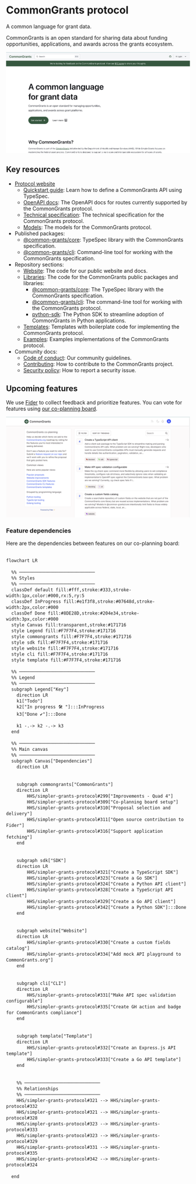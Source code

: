 # CommonGrants protocol

A common language for grant data.

CommonGrants is an open standard for sharing data about funding opportunities, applications, and awards across the grants ecosystem.

[![Screenshot of CommonGrants website](./static/website.png)](https://commongrants.org)

## Key resources

- [Protocol website](https://commongrants.org)
  - [Quickstart guide](https://commongrants.org/getting-started): Learn how to define a CommonGrants API using TypeSpec.
  - [OpenAPI docs](https://commongrants.org/protocol/api-docs): The OpenAPI docs for routes currently supported by the CommonGrants protocol.
  - [Technical specification](https://commongrants.org/protocol/specification): The technical specification for the CommonGrants protocol.
  - [Models](https://commongrants.org/protocol/models): The models for the CommonGrants protocol.
- Published packages:
  - [@common-grants/core](https://www.npmjs.com/package/@common-grants/core): TypeSpec library with the CommonGrants specification.
  - [@common-grants/cli](https://www.npmjs.com/package/@common-grants/cli): Command-line tool for working with the CommonGrants specification.  
- Repository sections:
  - [Website](website): The code for our public website and docs.
  - [Libraries](lib): The code for the CommonGrants public packages and libraries:
    - [@common-grants/core](lib/core): The TypeSpec library with the CommonGrants specification.
    - [@common-grants/cli](lib/cli): The command-line tool for working with the CommonGrants protocol.
    - [python-sdk](lib/python-sdk): The Python SDK to streamline adoption of CommonGrants in Python applications.
  - [Templates](templates): Templates with boilerplate code for implementing the CommonGrants protocol.
  - [Examples](examples): Examples implementations of the CommonGrants protocol.
- Community docs:
  - [Code of conduct](CODE_OF_CONDUCT.md): Our community guidelines.
  - [Contributing](CONTRIBUTING.md): How to contribute to the CommonGrants project.
  - [Security policy](SECURITY.md): How to report a security issue.

## Upcoming features

We use [Fider](https://fider.io/) to collect feedback and prioritize features. You can vote for features using [our co-planning board](https://commongrants.fider.io).

![Screenshot of feature voting board on Fider](./static/fider-board.png)

### Feature dependencies

Here are the dependencies between features on our co-planning board:

```mermaid

flowchart LR

  %% ─────────────────────────────
  %% Styles
  %% ─────────────────────────────
  classDef default fill:#fff,stroke:#333,stroke-width:1px,color:#000,rx:5,ry:5
  classDef InProgress fill:#e1f3f8,stroke:#07648d,stroke-width:2px,color:#000
  classDef Done fill:#8DE28D,stroke:#204e34,stroke-width:3px,color:#000
  style Canvas fill:transparent,stroke:#171716
  style Legend fill:#F7F7F4,stroke:#171716
  style commongrants fill:#F7F7F4,stroke:#171716
  style sdk fill:#F7F7F4,stroke:#171716
  style website fill:#F7F7F4,stroke:#171716
  style cli fill:#F7F7F4,stroke:#171716
  style template fill:#F7F7F4,stroke:#171716

  %% ─────────────────────────────
  %% Legend
  %% ─────────────────────────────
  subgraph Legend["Key"]
    direction LR
    k1["Todo"]
    k2["In progress 🛠️ "]:::InProgress
    k3["Done ✔️"]:::Done

    k1 -.-> k2 -.-> k3
  end

  %% ─────────────────────────────
  %% Main canvas
  %% ─────────────────────────────
  subgraph Canvas["Dependencies"]
    direction LR


    subgraph commongrants["CommonGrants"]
    direction LR
        HHS/simpler-grants-protocol#299["Improvements - Quad 4"]
        HHS/simpler-grants-protocol#309["Co-planning board setup"]
        HHS/simpler-grants-protocol#310["Proposal selection and delivery"]
        HHS/simpler-grants-protocol#311["Open source contribution to Fider"]
        HHS/simpler-grants-protocol#316["Support application fetching"]
    end


    subgraph sdk["SDK"]
    direction LR
        HHS/simpler-grants-protocol#321["Create a TypeScript SDK"]
        HHS/simpler-grants-protocol#323["Create a Go SDK"]
        HHS/simpler-grants-protocol#324["Create a Python API client"]
        HHS/simpler-grants-protocol#328["Create a TypeScript API client"]
        HHS/simpler-grants-protocol#329["Create a Go API client"]
        HHS/simpler-grants-protocol#342["Create a Python SDK"]:::Done
    end


    subgraph website["Website"]
    direction LR
        HHS/simpler-grants-protocol#330["Create a custom fields catalog"]
        HHS/simpler-grants-protocol#334["Add mock API playground to CommonGrants.org"]
    end


    subgraph cli["CLI"]
    direction LR
        HHS/simpler-grants-protocol#331["Make API spec validation configurable"]
        HHS/simpler-grants-protocol#335["Create GH action and badge for CommonGrants compliance"]
    end


    subgraph template["Template"]
    direction LR
        HHS/simpler-grants-protocol#332["Create an Express.js API template"]
        HHS/simpler-grants-protocol#333["Create a Go API template"]
    end


    %% ─────────────────────────────
    %% Relationships
    %% ─────────────────────────────
    HHS/simpler-grants-protocol#321 --> HHS/simpler-grants-protocol#332
    HHS/simpler-grants-protocol#321 --> HHS/simpler-grants-protocol#328
    HHS/simpler-grants-protocol#323 --> HHS/simpler-grants-protocol#333
    HHS/simpler-grants-protocol#323 --> HHS/simpler-grants-protocol#329
    HHS/simpler-grants-protocol#331 --> HHS/simpler-grants-protocol#335
    HHS/simpler-grants-protocol#342 --> HHS/simpler-grants-protocol#324

  end

```
